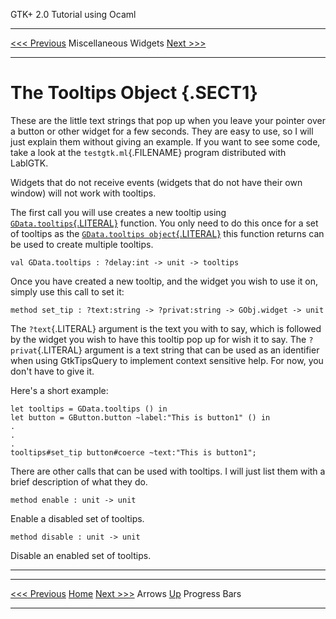   GTK+ 2.0 Tutorial using Ocaml
  ------------------------------- ----------------------- ---------------------------
  [\<\<\< Previous](x997.html)    Miscellaneous Widgets   [Next \>\>\>](x1039.html)

* * * * *

The Tooltips Object {.SECT1}
===================

These are the little text strings that pop up when you leave your
pointer over a button or other widget for a few seconds. They are easy
to use, so I will just explain them without giving an example. If you
want to see some code, take a look at the `testgtk.ml`{.FILENAME}
program distributed with LablGTK.

Widgets that do not receive events (widgets that do not have their own
window) will not work with tooltips.

The first call you will use creates a new tooltip using
[`GData.tooltips`{.LITERAL}](http://lablgtk.forge.ocamlcore.org/refdoc/GData.html#VALtooltips)
function. You only need to do this once for a set of tooltips as the
[`GData.tooltips object`{.LITERAL}](http://lablgtk.forge.ocamlcore.org/refdoc/GData.tooltips-c.html)
this function returns can be used to create multiple tooltips.

~~~~ {.PROGRAMLISTING}
val GData.tooltips : ?delay:int -> unit -> tooltips
~~~~

Once you have created a new tooltip, and the widget you wish to use it
on, simply use this call to set it:

~~~~ {.PROGRAMLISTING}
method set_tip : ?text:string -> ?privat:string -> GObj.widget -> unit
~~~~

The `?text`{.LITERAL} argument is the text you with to say, which is
followed by the widget you wish to have this tooltip pop up for wish it
to say. The `?privat`{.LITERAL} argument is a text string that can be
used as an identifier when using GtkTipsQuery to implement context
sensitive help. For now, you don't have to give it.

Here's a short example:

~~~~ {.PROGRAMLISTING}
let tooltips = GData.tooltips () in
let button = GButton.button ~label:"This is button1" () in
.
.
.
tooltips#set_tip button#coerce ~text:"This is button1";
~~~~

There are other calls that can be used with tooltips. I will just list
them with a brief description of what they do.

~~~~ {.PROGRAMLISTING}
method enable : unit -> unit
~~~~

Enable a disabled set of tooltips.

~~~~ {.PROGRAMLISTING}
method disable : unit -> unit
~~~~

Disable an enabled set of tooltips.

* * * * *

  ------------------------------ -------------------- ---------------------------
  [\<\<\< Previous](x997.html)   [Home](book1.html)   [Next \>\>\>](x1039.html)
  Arrows                         [Up](c953.html)      Progress Bars
  ------------------------------ -------------------- ---------------------------


